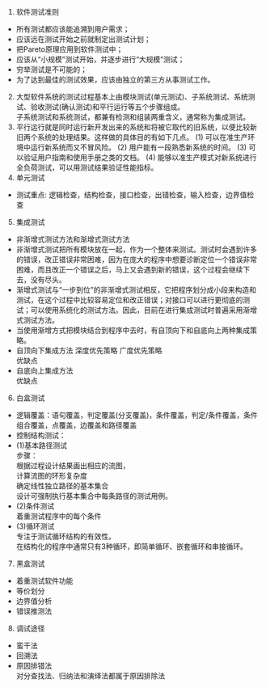 1. 软件测试准则
- 所有测试都应该能追溯到用户需求；
- 应该远在测试开始之前就制定出测试计划；
- 把Pareto原理应用到软件测试中；
- 应该从“小规模”测试开始，并逐步进行“大规模”测试；
- 穷举测试是不可能的；
- 为了达到最佳的测试效果，应该由独立的第三方从事测试工作。  
2. 大型软件系统的测试过程基本上由模块测试(单元测试)、子系统测试、系统测试、验收测试(确认测试)和平行运行等五个步骤组成。  
   子系统测试和系统测试，都兼有检测和组装两重含义，通常称为集成测试。  
3. 平行运行就是同时运行新开发出来的系统和将被它取代的旧系统，以便比较新旧两个系统的处理结果。这样做的具体目的有如下几点。
(1) 可以在准生产环境中运行新系统而又不冒风险。
(2) 用户能有一段熟悉新系统的时间。
(3) 可以验证用户指南和使用手册之类的文档。
(4) 能够以准生产模式对新系统进行全负荷测试，可以用测试结果验证性能指标。
4. 单元测试  
- 测试重点: 逻辑检查，结构检查，接口检查，出错检查，输入检查，边界值检查
5. 集成测试
- 非渐增式测试方法和渐增式测试方法
- 非渐增式测试把所有模块放在一起，作为一个整体来测试。测试时会遇到许多的错误，改正错误非常困难，因为在庞大的程序中想要诊断定位一个错误非常困难，而且改正一个错误之后，马上又会遇到新的错误，这个过程会继续下去，没有尽头。
- 渐增式测试与“一步到位”的非渐增式测试相反，它把程序划分成小段来构造和测试，在这个过程中比较容易定位和改正错误；对接口可以进行更彻底的测试；可以使用系统化的测试方法。因此，目前在进行集成测试时普遍采用渐增式测试方法。
- 当使用渐增方式把模块结合到程序中去时，有自顶向下和自底向上两种集成策略。
- 自顶向下集成方法
  深度优先策略  广度优先策略  
  优缺点  
- 自底向上集成方法  
  优缺点  
6. 白盒测试
- 逻辑覆盖：语句覆盖，判定覆盖(分支覆盖)，条件覆盖，判定/条件覆盖，条件组合覆盖，点覆盖，边覆盖和路径覆盖
- 控制结构测试：
- (1)基本路径测试  
     步骤：  
     根据过程设计结果画出相应的流图，  
     计算流图的环形复杂度  
     确定线性独立路径的基本集合  
     设计可强制执行基本集合中每条路径的测试用例。
 - (2)条件测试  
    着重测试程序中的每个条件  
 - (3)循环测试  
     专注于测试循环结构的有效性。  
     在结构化的程序中通常只有3种循环，即简单循环、嵌套循环和串接循环。
7. 黑盒测试
- 着重测试软件功能
- 等价划分
- 边界值分析
- 错误推测法
8. 调试途径
- 蛮干法
- 回溯法
- 原因排错法  
  对分查找法、归纳法和演绎法都属于原因排除法





